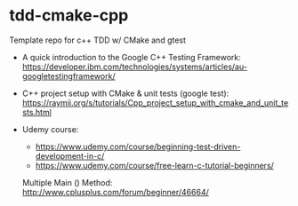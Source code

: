 # tdd-cmake-cpp
Template repo for c++ TDD w/ CMake and gtest

- A quick introduction to the Google C++ Testing Framework: https://developer.ibm.com/technologies/systems/articles/au-googletestingframework/
- C++ project setup with CMake & unit tests (google test): https://raymii.org/s/tutorials/Cpp_project_setup_with_cmake_and_unit_tests.html
- Udemy course: 
    - https://www.udemy.com/course/beginning-test-driven-development-in-c/
    - https://www.udemy.com/course/free-learn-c-tutorial-beginners/

   Multiple Main () Method: http://www.cplusplus.com/forum/beginner/46664/
